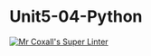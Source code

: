 # Unit5-04-Python
[![Mr Coxall's Super Linter](https://github.com/ICS3U-C-Programming-AlexKapajika/Unit5-04-Python/workflows/Mr%20Coxall's%20Super%20Linter/badge.svg)](https://github.com/ICS3U-C-Programming-AlexKapajika/Unit5-04-Python/actions/)
